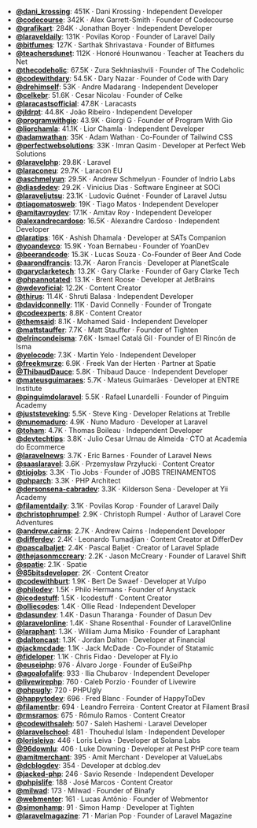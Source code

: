 - **[@dani_krossing](https://www.youtube.com/@dani_krossing)**: 451K ‧ Dani Krossing ‧ Independent Developer
- **[@codecourse](https://www.youtube.com/@codecourse)**: 342K ‧ Alex Garrett-Smith ‧ Founder of Codecourse
- **[@grafikart](https://www.youtube.com/@grafikart)**: 284K ‧ Jonathan Boyer ‧ Independent Developer
- **[@laraveldaily](https://www.youtube.com/@laraveldaily)**: 131K ‧ Povilas Korop ‧ Founder of Laravel Daily
- **[@bitfumes](https://www.youtube.com/@bitfumes)**: 127K ‧ Sarthak Shrivastava ‧ Founder of Bitfumes
- **[@teachersdunet](https://www.youtube.com/@teachersdunet)**: 112K ‧ Honoré Hounwanou ‧ Teacher at Teachers du Net
- **[@thecodeholic](https://www.youtube.com/@thecodeholic)**: 67.5K ‧ Zura Sekhniashvili ‧ Founder of The Codeholic
- **[@codewithdary](https://www.youtube.com/@codewithdary)**: 54.5K ‧ Dary Nazar ‧ Founder of Code with Dary
- **[@drehimself](https://www.youtube.com/@drehimself)**: 53K ‧ Andre Madarang ‧ Independent Developer
- **[@celkebr](https://www.youtube.com/@celkebr)**: 51.6K ‧ Cesar Nicolau ‧ Founder of Celke
- **[@laracastsofficial](https://www.youtube.com/@laracastsofficial)**: 47.8K ‧ Laracasts
- **[@jldrpt](https://www.youtube.com/@jldrpt)**: 44.8K ‧ João Ribeiro ‧ Independent Developer
- **[@programwithgio](https://www.youtube.com/@programwithgio)**: 43.9K ‧ Giorgi G ‧ Founder of Program With Gio
- **[@liorchamla](https://www.youtube.com/@liorchamla)**: 41.1K ‧ Lior Chamla ‧ Independent Developer
- **[@adamwathan](https://www.youtube.com/@adamwathan)**: 35K ‧ Adam Wathan ‧ Co-Founder of Tailwind CSS
- **[@perfectwebsolutions](https://www.youtube.com/@perfectwebsolutions)**: 33K ‧ Imran Qasim ‧ Developer at Perfect Web Solutions
- **[@laravelphp](https://www.youtube.com/@laravelphp)**: 29.8K ‧ Laravel
- **[@laraconeu](https://www.youtube.com/@laraconeu)**: 29.7K ‧ Laracon EU
- **[@aschmelyun](https://www.youtube.com/@aschmelyun)**: 29.5K ‧ Andrew Schmelyun ‧ Founder of Indrio Labs
- **[@diasdedev](https://www.youtube.com/@diasdedev)**: 29.2K ‧ Vinicius Dias ‧ Software Engineer at SOCi
- **[@laraveljutsu](https://www.youtube.com/@laraveljutsu)**: 23.1K ‧ Ludovic Guénet ‧ Founder of Laravel Jutsu
- **[@tiagomatosweb](https://www.youtube.com/@tiagomatosweb)**: 19K ‧ Tiago Matos ‧ Independent Developer
- **[@amitavroydev](https://www.youtube.com/@amitavroydev)**: 17.1K ‧ Amitav Roy ‧ Independent Developer
- **[@alexandrecardoso](https://www.youtube.com/@alexandrecardoso)**: 16.5K ‧ Alexandre Cardoso ‧ Independent Developer
- **[@laratips](https://www.youtube.com/@laratips)**: 16K ‧ Ashish Dhamala ‧ Developer at SATs Companion
- **[@yoandevco](https://www.youtube.com/@yoandevco)**: 15.9K ‧ Yoan Bernabeu ‧ Founder of YoanDev
- **[@beerandcode](https://www.youtube.com/@beerandcode)**: 15.3K ‧ Lucas Souza ‧ Co-Founder of Beer And Code
- **[@aarondfrancis](https://www.youtube.com/@aarondfrancis)**: 13.7K ‧ Aaron Francis ‧ Developer at PlanetScale
- **[@garyclarketech](https://www.youtube.com/@garyclarketech)**: 13.2K ‧ Gary Clarke ‧ Founder of Gary Clarke Tech
- **[@phpannotated](https://www.youtube.com/@phpannotated)**: 13.1K ‧ Brent Roose ‧ Developer at JetBrains
- **[@wdevoficial](https://www.youtube.com/@wdevoficial)**: 12.2K ‧ Content Creator
- **[@thirus](https://www.youtube.com/@thirus)**: 11.4K ‧ Shruti Balasa ‧ Independent Developer
- **[@davidconnelly](https://www.youtube.com/@davidconnelly)**: 11K ‧ David Connelly ‧ Founder of Trongate
- **[@codeexperts](https://www.youtube.com/@codeexperts)**: 8.8K ‧ Content Creator
- **[@themsaid](https://www.youtube.com/@themsaid)**: 8.1K ‧ Mohamed Said ‧ Independent Developer
- **[@mattstauffer](https://www.youtube.com/@mattstauffer)**: 7.7K ‧ Matt Stauffer ‧ Founder of Tighten
- **[@elrincondeisma](https://www.youtube.com/@elrincondeisma)**: 7.6K ‧ Ismael Catalá Gil ‧ Founder of El Rincón de Isma
- **[@yelocode](https://www.youtube.com/@yelocode)**: 7.3K ‧ Martin Yelo ‧ Independent Developer
- **[@freekmurze](https://www.youtube.com/@freekmurze)**: 6.9K ‧ Freek Van der Herten ‧ Partner at Spatie
- **[@ThibaudDauce](https://www.youtube.com/@ThibaudDauce)**: 5.8K ‧ Thibaud Dauce ‧ Independent Developer
- **[@mateusguimaraes](https://www.youtube.com/@mateusguimaraes)**: 5.7K ‧ Mateus Guimarães ‧ Developer at ENTRE Institute
- **[@pinguimdolaravel](https://www.youtube.com/@pinguimdolaravel)**: 5.5K ‧ Rafael Lunardelli ‧ Founder of Pinguim Academy
- **[@juststeveking](https://www.youtube.com/@juststeveking)**: 5.5K ‧ Steve King ‧ Developer Relations at Treblle
- **[@nunomaduro](https://www.youtube.com/@nunomaduro)**: 4.9K ‧ Nuno Maduro ‧ Developer at Laravel
- **[@toham](https://www.youtube.com/@toham)**: 4.7K ‧ Thomas Boileau ‧ Independent Developer
- **[@devtechtips](https://www.youtube.com/@devtechtips)**: 3.8K ‧ Julio Cesar Urnau de Almeida ‧ CTO at Academia do Ecommerce
- **[@laravelnews](https://www.youtube.com/@laravelnews)**: 3.7K ‧ Eric Barnes ‧ Founder of Laravel News
- **[@saaslaravel](https://www.youtube.com/@saaslaravel)**: 3.6K ‧ Przemysław Przyłucki ‧ Content Creator
- **[@tiojobs](https://www.youtube.com/@tiojobs)**: 3.3K ‧ Tio Jobs ‧ Founder of JOBS TREINAMENTOS
- **[@phparch](https://www.youtube.com/@phparch)**: 3.3K ‧ PHP Architect
- **[@dersonsena-cabradev](https://www.youtube.com/@dersonsena-cabradev)**: 3.3K ‧ Kilderson Sena ‧ Developer at Yii Academy
- **[@filamentdaily](https://www.youtube.com/@filamentdaily)**: 3.1K ‧ Povilas Korop ‧ Founder of Laravel Daily
- **[@christophrumpel](https://www.youtube.com/@christophrumpel)**: 2.9K ‧ Christoph Rumpel ‧ Author of Laravel Core Adventures
- **[@andrew.cairns](https://www.youtube.com/@andrew.cairns)**: 2.7K ‧ Andrew Cairns ‧ Independent Developer
- **[@differdev](https://www.youtube.com/@differdev)**: 2.4K ‧ Leonardo Tumadjian ‧ Content Creator at DifferDev
- **[@pascalbaljet](https://www.youtube.com/@pascalbaljet)**: 2.4K ‧ Pascal Baljet ‧ Creator of Laravel Splade
- **[@thejasonmccreary](https://www.youtube.com/@thejasonmccreary)**: 2.2K ‧ Jason McCreary ‧ Founder of Laravel Shift
- **[@spatie](https://www.youtube.com/@spatie)**: 2.1K ‧ Spatie
- **[@85bitsdeveloper](https://www.youtube.com/@85bitsdeveloper)**: 2K ‧ Content Creator
- **[@codewithburt](https://www.youtube.com/@codewithburt)**: 1.9K ‧ Bert De Swaef ‧ Developer at Vulpo
- **[@philodev](https://www.youtube.com/@philodev)**: 1.5K ‧ Philo Hermans ‧ Founder of Anystack
- **[@icodestuff](https://www.youtube.com/@icodestuff)**: 1.5K ‧ Icodestuff ‧ Content Creator
- **[@olliecodes](https://www.youtube.com/@olliecodes)**: 1.4K ‧ Ollie Read ‧ Independent Developer
- **[@dasundev](https://www.youtube.com/@dasundev)**: 1.4K ‧ Dasun Tharanga ‧ Founder of Dasun Dev
- **[@laravelonline](https://www.youtube.com/@laravelonline)**: 1.4K ‧ Shane Rosenthal ‧ Founder of LaravelOnline
- **[@laraphant](https://www.youtube.com/@laraphant)**: 1.3K ‧ William Juma Misiko ‧ Founder of Laraphant
- **[@daltoncast](https://www.youtube.com/@daltoncast)**: 1.3K ‧ Jordan Dalton ‧ Developer at Financial
- **[@jackmcdade](https://www.youtube.com/@jackmcdade)**: 1.1K ‧ Jack McDade ‧ Co-Founder of Statamic
- **[@fideloper](https://www.youtube.com/@fideloper)**: 1.1K ‧ Chris Fidao ‧ Developer at Fly.io
- **[@euseiphp](https://www.youtube.com/@euseiphp)**: 976 ‧ Álvaro Jorge ‧ Founder of EuSeiPhp
- **[@agoalofalife](https://www.youtube.com/@agoalofalife)**: 933 ‧ Ilia Chubarov ‧ Independent Developer
- **[@livewirephp](https://www.youtube.com/@livewirephp)**: 760 ‧ Caleb Porzio ‧ Founder of Livewire
- **[@phpugly](https://www.youtube.com/@phpugly)**: 720 ‧ PHPUgly
- **[@happytodev](https://www.youtube.com/@happytodev)**: 696 ‧ Fred Blanc ‧ Founder of HappyToDev
- **[@filamentbr](https://www.youtube.com/@filamentbr)**: 694 ‧ Leandro Ferreira ‧ Content Creator at Filament Brasil
- **[@rmsramos](https://www.youtube.com/@rmsramos)**: 675 ‧ Rômulo Ramos ‧ Content Creator
- **[@codewithsaleh](https://www.youtube.com/@codewithsaleh)**: 507 ‧ Saleh Hashemi ‧ Laravel Developer
- **[@laravelschool](https://www.youtube.com/@laravelschool)**: 481 ‧ Thouhedul Islam ‧ Independent Developer
- **[@lorisleiva](https://www.youtube.com/@lorisleiva)**: 446 ‧ Loris Leiva ‧ Developer at Solana Labs
- **[@96downlu](https://www.youtube.com/@96downlu)**: 406 ‧ Luke Downing ‧ Developer at Pest PHP core team
- **[@amitmerchant](https://www.youtube.com/@amitmerchant)**: 395 ‧ Amit Merchant ‧ Developer at ValueLabs
- **[@dcblogdev](https://www.youtube.com/@dcblogdev)**: 354 ‧ Developer at dcblog.dev
- **[@jacked-php](https://www.youtube.com/@jacked-php)**: 246 ‧ Savio Resende ‧ Independent Developer
- **[@phpislife](https://www.youtube.com/@phpislife)**: 188 ‧ José Marcos ‧ Content Creator
- **[@milwad](https://www.youtube.com/@milwad)**: 173 ‧ Milwad ‧ Founder of Binafy
- **[@webmentor](https://www.youtube.com/@webmentor)**: 161 ‧ Lucas Antônio ‧ Founder of Webmentor
- **[@simonhamp](https://www.youtube.com/@simonhamp)**: 91 ‧ Simon Hamp ‧ Developer at Tighten
- **[@laravelmagazine](https://www.youtube.com/@laravelmagazine)**: 71 ‧ Marian Pop ‧ Founder of Laravel Magazine
